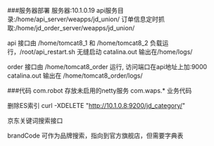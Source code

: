 ###服务器部署
服务器:10.1.0.19
api服务目录:/home/api_server/weapps/jd_union/ 
订单信息定时抓取:/home/jd_order_server/weapps/jd_union/

api 接口由 /home/tomcat8_1 和 /home/tomcat8_2 负载运行，/root/api_restart.sh 无缝启动
catalina.out 输出在/home/logs/

order 接口由 /home/tomcat8_order 运行, 访问端口在api地址上加:9000
catalina.out 输出在 /home/tomcat8_order/logs/


###代码
com.robot 存放未启用的netty服务
com.waps.* 业务代码


删除ES索引
curl -XDELETE "http://10.1.0.8:9200/jd_category/"




京东关键词搜索接口

brandCode 可作为品牌搜索，指向到官方旗舰店，但需要字典表